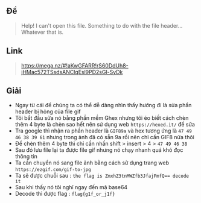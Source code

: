 ## Đề 
> Help! I can't open this file. Something to do with the file header… Whatever that is. 
## Link 
> https://mega.nz/#!aKwGFARR!rS60DdUh8-jHMac572TSsdsANClqEsl9PD2sGl-SyDk
## Giải 
- Ngay từ cái đề chúng ta có thể dễ dàng nhìn thấy hướng đi là sửa phần header bị hỏng của file gif
- Tôi bắt đầu sửa nó bằng phần mềm Ghex nhưng tôi éo biết cách chèn thêm 4 byte là chèn sao hết nên sử dụng web `https://hexed.it/` để sửa
- Tra google thì nhận ra phần header là `GIF89a` và hex tương ứng là `47 49 46 38 39 61` nhưng trong ảnh đã có sẵn 9a rồi nên chỉ cần GIF8 nữa thôi
- Để chèn thêm 4 byte thì chỉ cần nhấn shift > insert > 4 > `47 49 46 38`
- Sau đó lưu file lại ta được file gif nhưng nó chạy nhanh quá khó đọc thông tin
- Ta cần chuyển nó sang file ảnh bằng cách sử dụng trang web `https://ezgif.com/gif-to-jpg`
- Ta sẽ được chuỗi sau : `the flag is ZmxhZ3tnMWZfb3JfajFmfQ== decode it`
- Sau khi thấy nó tôi nghĩ ngay đến mã base64 
- Decode thì được flag : `flag{g1f_or_j1f}`